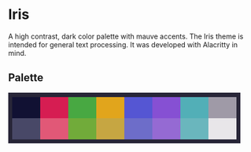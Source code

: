 # Iris
A high contrast, dark color palette with mauve accents. The Iris theme is intended for general text processing. It was developed with Alacritty in mind.
## Palette
![Iris Color Palette](palette.png)
